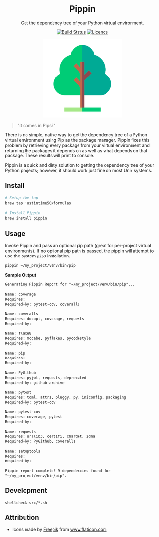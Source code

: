 <div align="center">

# Pippin

Get the dependency tree of your Python virtual environment.

[![Build Status](https://travis-ci.com/Justintime50/pippin.svg?branch=main)](https://travis-ci.com/Justintime50/pippin)
[![Licence](https://img.shields.io/github/license/justintime50/pippin)](LICENSE)

<img src="assets/showcase.png" alt="Showcase">

</div>

> "It comes in Pips?"

There is no simple, native way to get the dependency tree of a Python virtual environment using Pip as the package manager. Pippin fixes this problem by retrieving every package from your virtual environment and returning the packages it depends on as well as what depends on that package. These results will print to console.

Pippin is a quick and dirty solution to getting the dependency tree of your Python projects; however, it should work just fine on most Unix systems.

## Install

```bash
# Setup the tap
brew tap justintime50/formulas

# Install Pippin
brew install pippin
```

## Usage

Invoke Pippin and pass an optional pip path (great for per-project virtual environments). If no optional pip path is passed, the pippin will attempt to use the system `pip3` installation.

```bash
pippin ~/my_project/venv/bin/pip
```

**Sample Output**

```
Generating Pippin Report for "~/my_project/venv/bin/pip"...

Name: coverage
Requires: 
Required-by: pytest-cov, coveralls

Name: coveralls
Requires: docopt, coverage, requests
Required-by: 

Name: flake8
Requires: mccabe, pyflakes, pycodestyle
Required-by: 

Name: pip
Requires: 
Required-by: 

Name: PyGithub
Requires: pyjwt, requests, deprecated
Required-by: github-archive

Name: pytest
Requires: toml, attrs, pluggy, py, iniconfig, packaging
Required-by: pytest-cov

Name: pytest-cov
Requires: coverage, pytest
Required-by: 

Name: requests
Requires: urllib3, certifi, chardet, idna
Required-by: PyGithub, coveralls

Name: setuptools
Requires: 
Required-by: 

Pippin report complete! 9 dependencies found for "~/my_project/venv/bin/pip".
```

## Development

```
shellcheck src/*.sh
```

## Attribution

- Icons made by <a href="https://www.flaticon.com/authors/freepik" title="Freepik">Freepik</a> from <a href="https://www.flaticon.com/" title="Flaticon"> www.flaticon.com</a>
